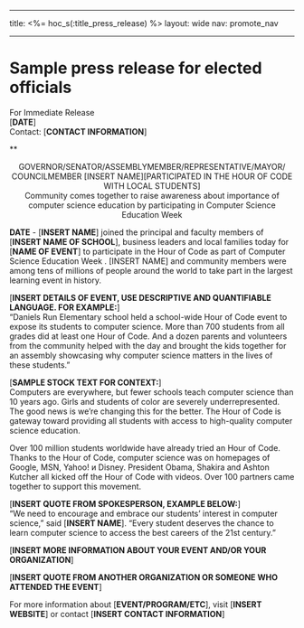 * * *

title: <%= hoc_s(:title_press_release) %> layout: wide nav: promote_nav

* * *

# Sample press release for elected officials

For Immediate Release  
[**DATE**]  
Contact: [**CONTACT INFORMATION**]  
  


**

<center>
  GOVERNOR/SENATOR/ASSEMBLYMEMBER/REPRESENTATIVE/MAYOR/ COUNCILMEMBER [INSERT NAME][PARTICIPATED IN THE HOUR OF CODE WITH LOCAL STUDENTS]</strong><br /> Community comes together to raise awareness about importance of computer science education by participating in Computer Science Education Week
</center>

  
  
</p> 

**DATE** - [**INSERT NAME**] joined the principal and faculty members of [**INSERT NAME OF SCHOOL**], business leaders and local families today for [**NAME OF EVENT**] to participate in the Hour of Code as part of Computer Science Education Week . [INSERT NAME] and community members were among tens of millions of people around the world to take part in the largest learning event in history.

[**INSERT DETAILS OF EVENT, USE DESCRIPTIVE AND QUANTIFIABLE LANGUAGE. FOR EXAMPLE:**]  
“Daniels Run Elementary school held a school-wide Hour of Code event to expose its students to computer science. More than 700 students from all grades did at least one Hour of Code. And a dozen parents and volunteers from the community helped with the day and brought the kids together for an assembly showcasing why computer science matters in the lives of these students.”

[**SAMPLE STOCK TEXT FOR CONTEXT:**]  
Computers are everywhere, but fewer schools teach computer science than 10 years ago. Girls and students of color are severely underrepresented. The good news is we’re changing this for the better. The Hour of Code is gateway toward providing all students with access to high-quality computer science education.

Over 100 million students worldwide have already tried an Hour of Code. Thanks to the Hour of Code, computer science was on homepages of Google, MSN, Yahoo! и Disney. President Obama, Shakira and Ashton Kutcher all kicked off the Hour of Code with videos. Over 100 partners came together to support this movement.

[**INSERT QUOTE FROM SPOKESPERSON, EXAMPLE BELOW:**]  
“We need to encourage and embrace our students’ interest in computer science,” said [**INSERT NAME**]. “Every student deserves the chance to learn computer science to access the best careers of the 21st century.”

[**INSERT MORE INFORMATION ABOUT YOUR EVENT AND/OR YOUR ORGANIZATION**]

[**INSERT QUOTE FROM ANOTHER ORGANIZATION OR SOMEONE WHO ATTENDED THE EVENT**]

For more information about [**EVENT/PROGRAM/ETC**], visit [**INSERT WEBSITE**] or contact [**INSERT CONTACT INFORMATION**]